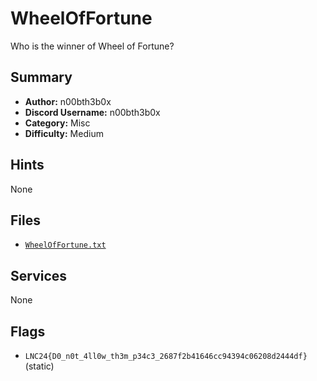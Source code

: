 # WheelOfFortune

Who is the winner of Wheel of Fortune?

## Summary
- **Author:** n00bth3b0x
- **Discord Username:** n00bth3b0x
- **Category:** Misc
- **Difficulty:** Medium

## Hints
None

## Files
- [`WheelOfFortune.txt`](./dist/WheelOfFortune.txt)


## Services
None
## Flags
- `LNC24{D0_n0t_4ll0w_th3m_p34c3_2687f2b41646cc94394c06208d2444df}` (static)